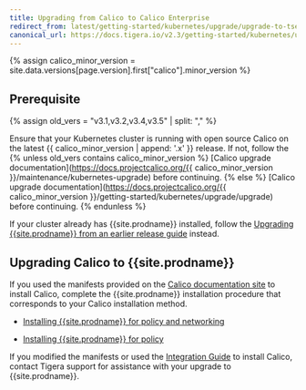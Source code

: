 ```yaml
---
title: Upgrading from Calico to Calico Enterprise
redirect_from: latest/getting-started/kubernetes/upgrade/upgrade-to-tsee
canonical_url: https://docs.tigera.io/v2.3/getting-started/kubernetes/upgrade/upgrade-to-tsee
---
```


{% assign calico_minor_version = site.data.versions[page.version].first["calico"].minor_version %}

## Prerequisite
{% assign old_vers = "v3.1,v3.2,v3.4,v3.5" | split: "," %}

Ensure that your Kubernetes cluster is running with open source Calico on the latest {{ calico_minor_version | append: '.x' }}
release. If not, follow the {% unless old_vers contains calico_minor_version %}
[Calico upgrade documentation](https://docs.projectcalico.org/{{ calico_minor_version }}/maintenance/kubernetes-upgrade) before continuing.
{% else %}
[Calico upgrade documentation](https://docs.projectcalico.org/{{ calico_minor_version }}/getting-started/kubernetes/upgrade/upgrade) before continuing.
{% endunless %}

If your cluster already has {{site.prodname}} installed, follow the [Upgrading {{site.prodname}} from an earlier release guide](/{{page.version}}/maintenance/kubernetes-upgrade-tsee)
instead.

## Upgrading Calico to {{site.prodname}}

If you used the manifests provided on the [Calico documentation site](https://docs.projectcalico.org/)
to install Calico, complete the {{site.prodname}} installation procedure that
corresponds to your Calico installation method.

- [Installing {{site.prodname}} for policy and networking](/{{page.version}}/reference/other-install-methods/kubernetes/installation/calico)

- [Installing {{site.prodname}} for policy](/{{page.version}}/reference/other-install-methods/kubernetes/installation/other)

If you modified the manifests or used the
[Integration Guide](https://docs.projectcalico.org/latest/getting-started/kubernetes/installation/integration)
to install Calico, contact Tigera support for assistance with your upgrade
to {{site.prodname}}.
